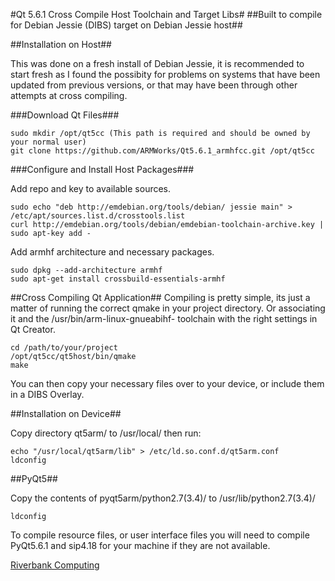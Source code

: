 #Qt 5.6.1 Cross Compile Host Toolchain and Target Libs#
##Built to compile for Debian Jessie (DIBS) target on Debian Jessie host##

##Installation on Host##

This was done on a fresh install of Debian Jessie, it is recommended to start fresh as I found the possibity for problems on systems that have been updated from previous versions, or that may have been through other attempts at cross compiling.

###Download Qt Files###

    sudo mkdir /opt/qt5cc (This path is required and should be owned by your normal user)
    git clone https://github.com/ARMWorks/Qt5.6.1_armhfcc.git /opt/qt5cc

###Configure and Install Host Packages###

Add repo and key to available sources.

    sudo echo "deb http://emdebian.org/tools/debian/ jessie main" > /etc/apt/sources.list.d/crosstools.list
    curl http://emdebian.org/tools/debian/emdebian-toolchain-archive.key | sudo apt-key add -


Add armhf architecture and necessary packages.

    sudo dpkg --add-architecture armhf
    sudo apt-get install crossbuild-essentials-armhf


##Cross Compiling Qt Application##
Compiling is pretty simple, its just a matter of running the correct qmake in your project directory. Or associating it and the /usr/bin/arm-linux-gnueabihf- toolchain with the right settings in Qt Creator.

    cd /path/to/your/project
    /opt/qt5cc/qt5host/bin/qmake
    make

You can then copy your necessary files over to your device, or include them in a DIBS Overlay.


##Installation on Device##

Copy directory qt5arm/ to /usr/local/ then run:

    echo "/usr/local/qt5arm/lib" > /etc/ld.so.conf.d/qt5arm.conf
    ldconfig

##PyQt5##

Copy the contents of pyqt5arm/python2.7(3.4)/ to /usr/lib/python2.7(3.4)/

	ldconfig

To compile resource files, or user interface files you will need to compile PyQt5.6.1 and sip4.18 for your machine if they are not available.

[Riverbank Computing](https://www.riverbankcomputing.com/news)
